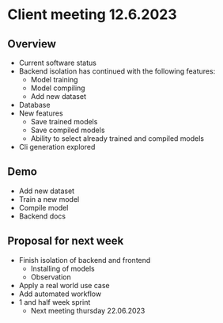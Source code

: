 # Client meeting 12.6.2023

## Overview

- Current software status
- Backend isolation has continued with the following features:
  - Model training
  - Model compiling
  - Add new dataset
- Database
- New features
  - Save trained models
  - Save compiled models
  - Ability to select already trained and compiled models
- Cli generation explored

## Demo

- Add new dataset
- Train a new model
- Compile model
- Backend docs

## Proposal for next week

- Finish isolation of backend and frontend
  - Installing of models
  - Observation
- Apply a real world use case
- Add automated workflow
- 1 and half week sprint
  - Next meeting thursday 22.06.2023
